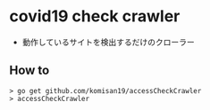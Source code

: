 # covid19 check crawler
* 動作しているサイトを検出するだけのクローラー

## How to
```
> go get github.com/komisan19/accessCheckCrawler
> accessCheckCrawler
```